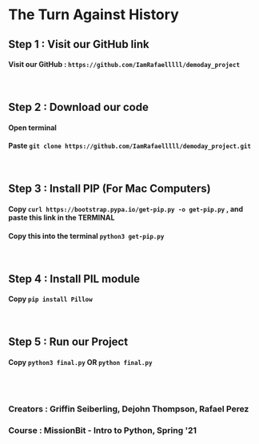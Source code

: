 # The Turn Against History
## Step 1 : Visit our GitHub link
#### Visit our GitHub : `https://github.com/IamRafaelllll/demoday_project`

<br>

## Step 2 : Download our code
#### Open terminal
#### Paste `git clone https://github.com/IamRafaelllll/demoday_project.git`

<br>

## Step 3 : Install PIP (For Mac Computers)
#### Copy `curl https://bootstrap.pypa.io/get-pip.py -o get-pip.py` ,  and paste this link in the TERMINAL
#### Copy this into the terminal `python3 get-pip.py`

<br>

## Step 4 : Install PIL module 
#### Copy `pip install Pillow`

<br>

## Step 5 : Run our Project
#### Copy `python3 final.py` OR    `python final.py`

<br><br>

### Creators : Griffin Seiberling, Dejohn Thompson, Rafael Perez
### Course : MissionBit - Intro to Python, Spring '21


